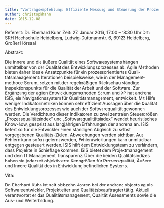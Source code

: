 ```yaml
---
title: "Vortragsempfehlung: Effiziente Messung und Steuerung der Prozess- und Softwarequalität"
author: christophhahn
date: 2015-12-08
---
```


Referent: Dr. Eberhard Kuhn Zeit: 27. Januar 2016, 17:00 – 18:30 Uhr Ort: SRH Hochschule Heidelberg, Ludwig-Guttmannstr. 6, 69123 Heidelberg, Großer Hörsaal

Abstrakt:

Die innere und die äußere Qualität eines Softwaresystems hängen unmittelbar von der Qualität des Entwicklungsprozesses ab. Agile Methoden bieten daher ideale Ansatzpunkte für ein prozessorientiertes Quali­tätsmanagement: Iterationen beispielsweise, wie in der Management­methode Scrum, setzen mit der regel­mäßigen Rückschau ständige Inspektions­punkte für die Qualität der Arbeit und der Software. Zur Ergänzung der agilen Entwicklungsmethoden Scrum und XP hat andrena ISIS, ein Navigationssystem für Qualitätsmanagement, entwickelt. Mit Hilfe weniger Indikatormetriken können sehr effizient Aussagen über die Qualität des Entwicklungsprozesses wie auch der Softwarequalität gewonnen werden. Die Verdichtung dieser Indikatoren zu zwei zentralen Steuergrößen „Prozessqualitätsindex“ und „Software­qualitätsindex“ wendet heuristisches Know-how, gespeist aus langjährigen Erfah­rungen der andrena an. ISIS liefert so für die Entwickler einen ständigen Abgleich zu selbst vorgegebenen Qualitäts-Zielen. Abweichungen werden sichtbar. Aus Fehlern kann sofort gelernt werden, Fehl­entwicklungen kann unmittelbar entgegen gesteuert werden. ISIS hilft dem Entwicklungsteam zu verhindern, dass Projekte in Schieflage kommen. ISIS bietet dem Projektmanagement und dem IT Management Transparenz. Über die beiden Qualitätsindizes haben sie jederzeit objektivierte Kenngrößen für Prozessqualität, Äußere und Innere Qualität des in Entwicklung befindlichen Systems.

Vita:

Dr. Eberhard Kuhn ist seit siebzehn Jahren bei der andrena objects ag als Softwareentwickler, Projektleiter und Qualitätsbeauftragter tätig. Aktuell verantwortet er das Qualitäts­management, Qualität Assessments sowie die Aus- und Weiterbildung.

